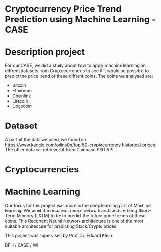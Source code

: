 # Cryptocurrency Price Trend Prediction using Machine Learning - CASE


# Description project
For our CASE, we did a study about how to apply machine learning on diffrent datasets from Cryptocurrencies to see if it would be possible to predict the price trend of these diffrent coins. The coins we analysed are:

- Bitcoin
- Ethereum
- Chainlink
- Litecoin
- Dogecoin

# Dataset

A part of the data we used, we found on https://www.kaggle.com/odins0n/top-50-cryptocurrency-historical-prices. The other data we retrieved it from Coinbase PRO API. 

# Cryptocurrencies


# Machine Learning

Our focus for this project was more in the deep learning part of Machine learning. We used the recurrent neural network architecture Long Short-Term Memory (LSTM) to try to predict the future price trends of these coins. This Recurrent Neural Network architecture is one of the most suitable architecture for predicting Stock/Crypto prices.




This project was supervised by Prof. Dr. Eduard Klein.

BFH / CASE / WI
